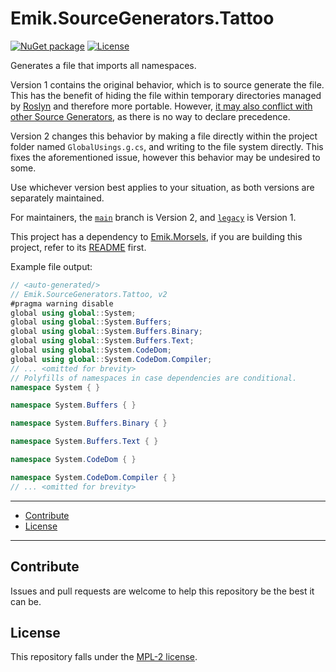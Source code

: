 # Emik.SourceGenerators.Tattoo

[![NuGet package](https://img.shields.io/nuget/v/Emik.SourceGenerators.Tattoo.svg?logo=NuGet)](https://www.nuget.org/packages/Emik.SourceGenerators.Tattoo)
[![License](https://img.shields.io/github/license/Emik03/Emik.SourceGenerators.Tattoo.svg?style=flat)](https://github.com/Emik03/Emik.SourceGenerators.Tattoo/blob/main/LICENSE)

Generates a file that imports all namespaces.

Version 1 contains the original behavior, which is to source generate the file. This has the benefit of hiding the file within temporary directories managed by [Roslyn](https://github.com/dotnet/roslyn) and therefore more portable. However, [it may also conflict with other Source Generators](https://github.com/dotnet/runtime/issues/89923), as there is no way to declare precedence.

Version 2 changes this behavior by making a file directly within the project folder named `GlobalUsings.g.cs`, and writing to the file system directly. This fixes the aforementioned issue, however this behavior may be undesired to some.

Use whichever version best applies to your situation, as both versions are separately maintained.

For maintainers, the [`main`](https://github.com/Emik03/Emik.SourceGenerators.Tattoo/tree/main/) branch is Version 2, and [`legacy`](https://github.com/Emik03/Emik.SourceGenerators.Tattoo/tree/legacy) is Version 1.

This project has a dependency to [Emik.Morsels](https://github.com/Emik03/Emik.Morsels), if you are building this project, refer to its [README](https://github.com/Emik03/Emik.Morsels/blob/main/README.md) first.

Example file output:

```csharp
// <auto-generated/>
// Emik.SourceGenerators.Tattoo, v2
#pragma warning disable
global using global::System;
global using global::System.Buffers;
global using global::System.Buffers.Binary;
global using global::System.Buffers.Text;
global using global::System.CodeDom;
global using global::System.CodeDom.Compiler;
// ... <omitted for brevity>
// Polyfills of namespaces in case dependencies are conditional.
namespace System { }

namespace System.Buffers { }

namespace System.Buffers.Binary { }

namespace System.Buffers.Text { }

namespace System.CodeDom { }

namespace System.CodeDom.Compiler { }
// ... <omitted for brevity>
```

---

- [Contribute](#contribute)
- [License](#license)

---

## Contribute

Issues and pull requests are welcome to help this repository be the best it can be.

## License

This repository falls under the [MPL-2 license](https://www.mozilla.org/en-US/MPL/2.0/).
